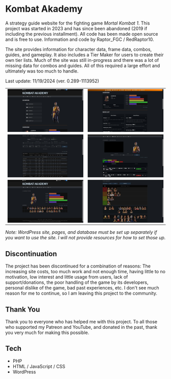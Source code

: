 # Kombat Akademy
A strategy guide website for the fighting game *Mortal Kombat 1*. This project was started in 2023 and has since been abandoned (2019 if including the previous installment). All code has been made open source and is free to use. Information and code by Raptor_FGC / RedRaptor10.

The site provides information for character data, frame data, combos, guides, and gameplay. It also includes a Tier Maker for users to create their own tier lists. Much of the site was still in-progress and there was a lot of missing data for combos and guides. All of this required a large effort and ultimately was too much to handle.

Last update: 11/19/2024 (ver. 0.289-1113952)

|     |     |
| --- | --- |
| ![](/screenshots/character-1.jpg) | ![](/screenshots/character-2.jpg) |
| ![](/screenshots/move-list-table.jpg) | ![](/screenshots/combos.jpg) |
| ![](/screenshots/characters.jpg) | ![](/screenshots/tier-maker.jpg) |

*Note: WordPress site, pages, and database must be set up separately if you want to use the site. I will not provide resources for how to set those up.*

## Discontinuation
The project has been discontinued for a combination of reasons: The increasing site costs, too much work and not enough time, having little to no motivation, low interest and little usage from users, lack of support/donations, the poor handling of the game by its developers, personal dislike of the game, bad past experiences, etc. I don't see much reason for me to continue, so I am leaving this project to the community.

## Thank You
Thank you to everyone who has helped me with this project. To all those who supported my Patreon and YouTube, and donated in the past, thank you very much for making this possible.

## Tech
- PHP
- HTML / JavaScript / CSS
- WordPress

